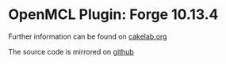 # OpenMCL Plugin: Forge 10.13.4


Further information can be found on [cakelab.org](http://homac.cakelab.org/projects/omcl/index.html)

The source code is mirrored on [github](https://github.com/homacs/org.cakelab.omcl.plugins.forge-v10-13-4)


